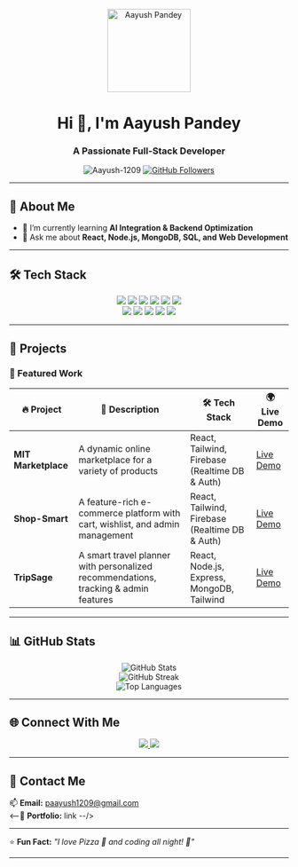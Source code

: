 <p align="center">
  <img src="https://github.com/Aayush-1209.png" width="150" alt="Aayush Pandey">
</p>

<h1 align="center">Hi 👋, I'm Aayush Pandey</h1>
<h3 align="center">A Passionate Full-Stack Developer</h3>

<p align="center">
  <img src="https://komarev.com/ghpvc/?username=Aayush-1209&label=Profile%20views&color=0e75b6&style=flat" alt="Aayush-1209" />
  <a href="https://github.com/Aayush-1209?tab=followers">
    <img src="https://img.shields.io/github/followers/Aayush-1209?label=Followers&style=social" alt="GitHub Followers" />
  </a>
</p>

---

## 🚀 **About Me**
- 🌱 I’m currently learning **AI Integration & Backend Optimization**
- 💬 Ask me about **React, Node.js, MongoDB, SQL, and Web Development**
---

## 🛠 **Tech Stack**
<p align="center">
  <img src="https://img.shields.io/badge/React-%2361DAFB.svg?style=for-the-badge&logo=react&logoColor=black" />
  <img src="https://img.shields.io/badge/Node.js-%23339933.svg?style=for-the-badge&logo=node.js&logoColor=white" />
  <img src="https://img.shields.io/badge/Express.js-%23000000.svg?style=for-the-badge&logo=express&logoColor=white" />
  <img src="https://img.shields.io/badge/JavaScript-%23F7DF1E.svg?style=for-the-badge&logo=javascript&logoColor=black" />
  <img src="https://img.shields.io/badge/HTML5-%23E34F26.svg?style=for-the-badge&logo=html5&logoColor=white" />
  <img src="https://img.shields.io/badge/CSS3-%231572B6.svg?style=for-the-badge&logo=css3&logoColor=white" />
  <br>
  <img src="https://img.shields.io/badge/TailwindCSS-%2306B6D4.svg?style=for-the-badge&logo=tailwindcss&logoColor=white" />
  <img src="https://img.shields.io/badge/ChakraUI-%234FD1C5.svg?style=for-the-badge&logo=chakraui&logoColor=white" />
  <img src="https://img.shields.io/badge/MongoDB-%2347A248.svg?style=for-the-badge&logo=mongodb&logoColor=white" />
  <img src="https://img.shields.io/badge/MySQL-%234479A1.svg?style=for-the-badge&logo=mysql&logoColor=white" />
  <img src="https://img.shields.io/badge/Python-%233776AB.svg?style=for-the-badge&logo=python&logoColor=white" />
</p>

---

## 📂 **Projects**
### 🚀 Featured Work
| 🔥 Project | 📝 Description | 🛠 Tech Stack | 🌍 Live Demo |
|------------|--------------|--------------|--------------|
| **MIT Marketplace** | A dynamic online marketplace for a variety of products | React, Tailwind, Firebase (Realtime DB & Auth) | [Live Demo](https://flourishing-chimera-700106.netlify.app/) |
| **Shop-Smart** | A feature-rich e-commerce platform with cart, wishlist, and admin management | React, Tailwind, Firebase (Realtime DB & Auth) | [Live Demo](https://shop-smart-blue.vercel.app/) |
| **TripSage** | A smart travel planner with personalized recommendations, tracking & admin features | React, Node.js, Express, MongoDB, Tailwind | [Live Demo](#) |

---

## 📊 **GitHub Stats**
<p align="center">
  <img src="https://github-readme-stats.vercel.app/api?username=Aayush-1209&show_icons=true&theme=radical" alt="GitHub Stats" />
  <br>
  <img src="https://github-readme-streak-stats.herokuapp.com/?user=Aayush-1209&theme=radical" alt="GitHub Streak" />
  <br>
  <img src="https://github-readme-stats.vercel.app/api/top-langs/?username=Aayush-1209&layout=compact&theme=radical" alt="Top Languages" />
</p>

---

## 🌐 **Connect With Me**
<p align="center">
  <a href="https://www.linkedin.com/in/aayush-pandey-/" target="_blank">
    <img src="https://img.shields.io/badge/LinkedIn-%230077B5.svg?style=for-the-badge&logo=linkedin&logoColor=white" />
  </a>
  <a href="mailto:paayush1209@gmail.com">
    <img src="https://img.shields.io/badge/Gmail-D14836.svg?style=for-the-badge&logo=gmail&logoColor=white" />
  </a>
</p>

---

## 🎯 **Contact Me**
📫 **Email:** paayush1209@gmail.com  
<--🚀 **Portfolio:** link  --/>

---

⭐ **Fun Fact:** _"I love Pizza 🍕 and coding all night! 🚀"_  

---
